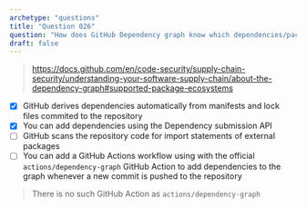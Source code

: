 ```yaml
---
archetype: "questions"
title: "Question 026"
question: "How does GitHub Dependency graph know which dependencies/packages Your project is using? (Choose two.)"
draft: false
---
```





> https://docs.github.com/en/code-security/supply-chain-security/understanding-your-software-supply-chain/about-the-dependency-graph#supported-package-ecosystems
- [x] GitHub derives dependencies automatically from manifests and lock files commited to the repository
- [x] You can add dependencies using the Dependency submission API
- [ ] GitHub scans the repository code for import statements of external packages
- [ ] You can add a GitHub Actions workflow using with the official `actions/dependency-graph` GitHub Action to add dependencies to the graph whenever a new commit is pushed to the repository
> There is no such GitHub Action as `actions/dependency-graph`
